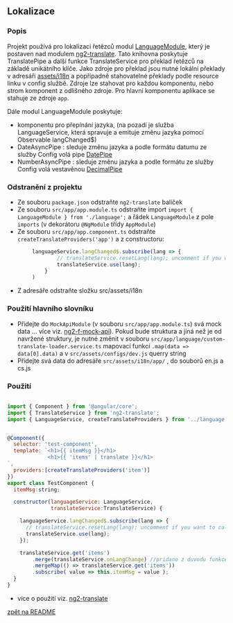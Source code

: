 ## Lokalizace

### Popis

Projekt používá pro lokalizaci řetězců modul [LanguageModule](../src/app/language), který je postaven nad modulem [ng2-translate](https://github.com/ocombe/ng2-translate).
Tato knihovna poskytuje TranslatePipe a další funkce TranslateService pro překlad řetězců na základě unikátního klíče.
Jako zdroje pro překlad jsou nutné lokální překlady v adresáři [assets/i18n](../src/assets/i18n) a popřípadně stahovatelné překlady podle resource linku v config službě.
Zdroje lze stahovat pro každou komponentu, nebo strom komponent z odlišného zdroje. Pro hlavní komponentu aplikace se stahuje ze zdroje `app`.

Dále modul LanguageModule poskytuje:
 - komponentu pro přepínání jazyka, (na pozadí je služba LanguageService, která spravuje a emituje změnu jazyka pomocí Observable langChanged$)
 - DateAsyncPipe : sleduje změnu jazyka a podle formátu datumu ze služby Config volá pipe [DatePipe](https://angular.io/docs/ts/latest/api/common/index/DatePipe-pipe.html)
 - NumberAsyncPipe : sleduje změnu jazyka a podle formátu ze služby Config volá vestavěnou [DecimalPipe](https://angular.io/docs/ts/latest/api/common/index/DecimalPipe-pipe.html)


### Odstranění z projektu

- Ze souboru `package.json` odstraňte `ng2-translate` balíček
- Ze souboru `src/app/app.module.ts` odstraňte import `import { LanguageModule } from './language';` a řádek `LanguageModule` z pole `imports` (v dekorátoru `@NgModule` třídy `AppModule`)
- Ze souboru `src/app/app.component.ts` odstraňte `createTranslateProviders('app')` a z constructoru:
```js
        languageService.langChanged$.subscribe(lang => {
                // translateService.resetLang(lang); uncomment if you want to call API everytime
                translateService.use(lang);
            }
        )
```
- Z adresáře odstraňte složku src/assets/i18n

### Použití hlavního slovníku

- Přidejte do `MockApiModule` (v souboru `src/app/app.module.ts`) svá mock data ... více viz. [ng2-f-mock-api](https://github.com/fragaria/ng2-f-mock-api)). Pokud bude struktura a jiná než je od navržené struktury, je nutné změnit v souboru `src/app/language/custom-translate-loader.service.ts` mapovací funkci `.map(data => data[0].data)` a v `src/assets/configs/dev.js` querry string
- Přidejte svá data do adresáře `src/assets/i18n/app/` , do souborů en.js a cs.js

### Použití

```js

import { Component } from '@angular/core';
import { TranslateService } from 'ng2-translate';
import { LanguageService, createTranslateProviders } from '../language';


@Component({
  selector: 'test-component',
  template: `<h1>{{ itemMsg }}</h1>
             <h1>{{ 'items' | translate }}</h1>
`,
  providers:[createTranslateProviders('item')]
})
export class TestComponent {
  itemMsg:string;

  constructor(languageService: LanguageService,
              translateService:TranslateService) {

    languageService.langChanged$.subscribe(lang => {
      // translateService.resetLang(lang); uncomment if you want to call API everytime
      translateService.use(lang);
    });

    translateService.get('items')
        .merge(translateService.onLangChange) //pridano z duvodu funkce get nereflektuje zmenu jazyka a slovniku
        .mergeMap(() => translateService.get('items'))
        .subscribe( value => this.itemMsg = value );
  }
}
```

- více o použití viz. [ng2-translate](https://github.com/ocombe/ng2-translate)

[zpět na README](../README.md)
